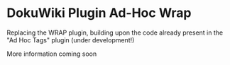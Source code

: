 # DokuWiki Plugin Ad-Hoc Wrap
Replacing the WRAP plugin, building upon the code already present in the "Ad Hoc Tags" plugin (under development!)

More information coming soon